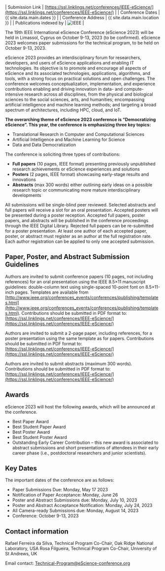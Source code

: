 | Submission Link         | [https://ssl.linklings.net/conferences/IEEE-eScience/](https://ssl.linklings.net/conferences/IEEE-eScience/) |
| Conference Dates        | {{ site.data.main.dates }} |
| Conference Address      | {{ site.data.main.location }} |
| Publications indexed by | <img src="{{ site.baseurl }}/images/ieee.png" alt="IEEE" /> |

The 19th IEEE International eScience Conference (eScience 2023) will be held in  Limassol, Cyprus on October 9-13, 2023 (to be confirmed). eScience 2023 welcomes paper submissions for the technical program, to be held on October 9-13, 2023.

eScience 2023 provides an interdisciplinary forum for researchers, developers, and users of eScience applications and enabling IT technologies. Its objective is to promote and encourage all aspects of eScience and its associated technologies, applications, algorithms, and tools, with a strong focus on practical solutions and open challenges. The conference welcomes conceptualization, implementation, and experience contributions enabling and driving innovation in data- and compute-intensive research across all disciplines, from the physical and biological sciences to the social sciences, arts, and humanities; encompassing artificial intelligence and machine learning methods; and targeting a broad spectrum of architectures, including HPC, cloud, and IoT.

**The overarching theme of eScience 2023 conference is “Democratizing eScience”. This year, the conference is emphasizing three key topics:**
-	Translational Research in Computer and Computational Sciences 
-	Artificial Intelligence and Machine Learning for Science
-	Data and Data Democratization

The conference is soliciting three types of contributions:
-	**Full papers** (10 pages, IEEE format) presenting previously unpublished research achievements or eScience experiences and solutions
-	**Posters** (2 pages, IEEE format) showcasing early-stage results and innovations
-	**Abstracts** (max 300 words) either outlining early ideas on a possible research topic or communicating more mature interdisciplinary developments

All submissions will be single-blind peer reviewed. Selected abstracts and full papers will receive a slot for an oral presentation. Accepted posters will be presented during a poster reception. Accepted full papers, poster papers, and abstracts will be published in the conference proceedings through the IEEE Digital Library. Rejected full papers can be re-submitted for a poster presentation. At least one author of each accepted paper, poster, or abstract must register as an author at the full registration rate. Each author registration can be applied to only one accepted submission.

 
## Paper, Poster, and Abstract Submission Guidelines
Authors are invited to submit conference papers (10 pages, not including references) for an oral presentation using the IEEE 8.5×11 manuscript guidelines: double-column text using single-spaced 10-point font on 8.5×11-inch pages. Templates are available from [http://www.ieee.org/conferences_events/conferences/publishing/templates.html](http://www.ieee.org/conferences_events/conferences/publishing/templates.html).
Contributions should be submitted in PDF format to: [https://ssl.linklings.net/conferences/IEEE-eScience/](https://ssl.linklings.net/conferences/IEEE-eScience/)

Authors are invited to submit a 2-page paper, including references, for a poster presentation using the same template as for papers.
Contributions should be submitted in PDF format to:
[https://ssl.linklings.net/conferences/IEEE-eScience/](https://ssl.linklings.net/conferences/IEEE-eScience/)

Authors are invited to submit abstracts (maximum 300 words). Contributions should be submitted in PDF format to: [https://ssl.linklings.net/conferences/IEEE-eScience/](https://ssl.linklings.net/conferences/IEEE-eScience/)

## Awards
eScience 2023 will host the following awards, which will be announced at the conference.
-	Best Paper Award
-	Best Student Paper Award
-	Best Poster Award
-	Best Student Poster Award
-	Outstanding Early Career Contribution – this new award is associated to abstract submissions and short presentations of attendees in their early career phase (i.e., postdoctoral researchers and junior scientists).

## Key Dates
 
The important dates of the conference are as follows:
- Paper Submissions Due: Monday, May 17 2023
- Notification of Paper Acceptance: Monday, June 26
- Poster and Abstract Submissions due: Monday, July 10, 2023
- Poster and Abstract Acceptance Notification: Monday, July 24, 2023
- All Camera-ready Submissions due: Monday, August 14, 2023
- Conference: October 9-13, 2023 

## Contact information

Rafael Ferreira da Silva,  Technical Program Co-Chair, Oak Ridge National Laboratory, USA
Rosa Filgueira, Technical Program Co-Chair, University of St Andrews, UK

Email contact: Technical-Program@eScience-conference.org

